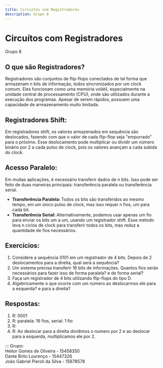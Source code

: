 ```yaml
---
title: Circuítos com Registradores
description: Grupo 8
---
```



# Circuítos com Registradores
Grupo 8
## O que são Registradores?
Registradores são conjuntos de flip-flops conectados de tal forma que armazenam n bits de informação, todos sincronizados por um clock comum. Eles funcionam como uma memória volátil, especialmente na unidade central de processamento (CPU), onde são utilizados durante a execução dos programas. Apesar de serem rápidos, possuem uma capacidade de armazenamento muito limitada.
## Registradores Shift:
Em registradores shift, os valores armazenados em sequência são deslocados, fazendo com que o valor de cada flip-flop seja "empurrado" para o próximo. Esse deslocamento pode multiplicar ou dividir um número binário por 2 a cada pulso de clock, pois os valores avançam a cada subida do clock.
## Acesso Paralelo:
Em muitas aplicações, é necessário transferir dados de n bits. Isso pode ser feito de duas maneiras principais: transferência paralela ou transferência serial.
<ul>
  <li><b>Transferência Paralela: </b>Todos os bits são transferidos ao mesmo tempo, em um único pulso de clock, mas isso requer n fios, um para cada bit.</li>
  <li><b>Transferência Serial: </b>Alternativamente, podemos usar apenas um fio para enviar os bits um a um, usando um registrador shift. Esse método leva n ciclos de clock para transferir todos os bits, mas reduz a quantidade de fios necessários.</li>
</ul>

## Exercícios:
<ol><li>Considere a sequência 0101 em um registrador de 4 bits. Depois de 2 deslocamentos para a direita, qual será a sequência?</li>
<li>Um sistema precisa transferir 16 bits de informações. Quantos fios serão necessários para fazer isso de forma paralela? e de forma serial?</li>
<li>Faça um registrador de 4 bits utilizando flip-flops do tipo D.</li>
<li>Algebricamente o que ocorre com um número ao deslocarmos ele para a esquerda? e para a direita?</li></ol>

## Respostas:
<ol>
  <li>R: 0001</li>
  <li>R: paralela: 16 fios, serial: 1 fio</li>
  <li>R: </li>
  <li>R: Ao deslocar para a direita dividimos o numero por 2 e ao deslocar para a esquerda, multiplicamos ele por 2.</li>
</ol>

:::
Grupo:<br>Heitor Gomes de Oliveira - 15458350<br>Dante Brito Lourenço - 15447326<br>João Gabriel Pieroli da Silva - 15678578
